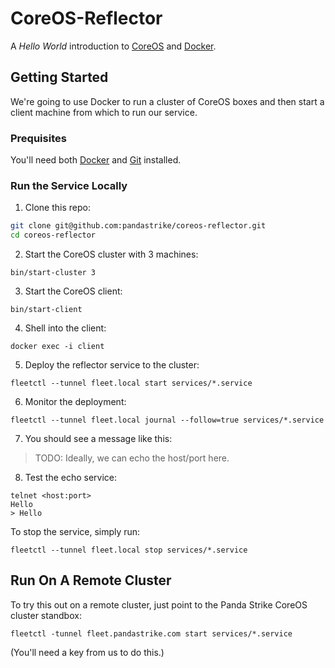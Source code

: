 # CoreOS-Reflector

A _Hello World_ introduction to [CoreOS][0] and [Docker][1].

[coreos]:#todo
[docker]:#todo

## Getting Started

We're going to use Docker to run a cluster of CoreOS boxes and then start a client machine from which to run our service.

### Prequisites

You'll need both [Docker][1] and [Git][2] installed.

### Run the Service Locally

1. Clone this repo:

  ```bash
  git clone git@github.com:pandastrike/coreos-reflector.git
  cd coreos-reflector
  ```

2. Start the CoreOS cluster with 3 machines:

  ```
  bin/start-cluster 3
  ```

3. Start the CoreOS client:

  ```
  bin/start-client
  ```

4. Shell into the client:

  ```
  docker exec -i client
  ```

5. Deploy the reflector service to the cluster:

  ```
  fleetctl --tunnel fleet.local start services/*.service
  ```

6. Monitor the deployment:

  ```
  fleetctl --tunnel fleet.local journal --follow=true services/*.service
  ```

7. You should see a message like this:

  > TODO: Ideally, we can echo the host/port here.

8. Test the echo service:

  ```
  telnet <host:port>
  Hello
  > Hello
  ```

To stop the service, simply run:

```
fleetctl --tunnel fleet.local stop services/*.service
```

[0]:#todo
[1]:#todo
[2]:#todo
[3]:#todo
[4]:#todo

## Run On A Remote Cluster

To try this out on a remote cluster, just point to the Panda Strike CoreOS cluster standbox:

```
fleetctl -tunnel fleet.pandastrike.com start services/*.service
```

(You'll need a key from us to do this.)
